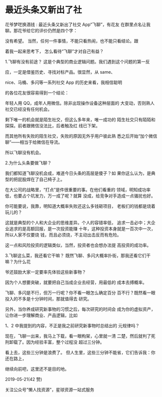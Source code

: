 # 最近头条又新出了社

花爷梦呓换酒钱 : 最近头条又新出了社交 App“飞聊”，有花友 在群里点名让我聊。那花爷给它的评价仍然是四个字：

没有希望。 当然，任何一件事情，不能只看热闹，也不能只看结论。跟

着我一起来思考下， 怎么看待“飞聊”才对自己有益？

1.飞聊有没有前途？ 这是个典型的商业逻辑问题。我们遇到这个问题的第一反

应，一定是借鉴历史、寻找对标产品。很显然，从 same、

nice、马桶、多闪等一系列社交 App 的历史来看，我相信聪明

的各位花友很容易得到一个结论：

年轻人用 QQ，成年人用微信。除非出现操作设备这种层面的 大变动，否则熟人社交已经没有任何机会。

剩下唯一的机会就是陌生社交，但这么多年来，唯一成功的 陌生社交只有陌陌和探探。前者跟微信没法比，后者触及红 线已下架。

而其他所有失败的陌生社交，失败的原因无外乎用户彼此熟 悉之后开始“加个微信聊”——相当于给微信在导流。

所以飞聊没有机会。

2.为什么头条要做飞聊？

我们都知道飞聊没机会成，难道今日头条的高层是傻子？如 果你这么认为，是典型的把屁股焊在了自己椅子上。

在大公司的战略里，“打点”是件很重要的事。在他们看重的 领域，明知成功率低，也要占个坑发力，万一成了呢？就算 没成，给竞争对手造成一点骚扰也好。

你可能要说，我靠，明知道大概率失败还这么多钱砸项目， 老板们的钱都是烧着玩儿的？

这就是典型的个人和大企业的思维差异。个人的容错率低， 追求一击必中；大企业追求的是高额回报，是一次投资能赚 十年，这种投资本身就是一百次中一次，所以人家不仅要烧 钱，而且必须烧，不主动出击反而有危险。

这一点和风险投资的逻辑类似，当然，投资者也会想办法提 高投资的成功率。

3.飞聊这么菜，我还看它干嘛？ 既然飞聊、多闪大概率扑街，那我还看它们干嘛？为什么花

爷还鼓励大家一定要率先体验这些新事物？

因为个人想要突破，就要把自己当成企业去经营，用最低的 成本去搏概率。

飞聊、多闪是不行，但万一行呢？你不看一眼怎么确定百分 百不行？既然看一眼投入的不多是十分钟时间，那就值得去 研究。

另外，当你养成研究新事物的习惯之后，每次研究的时间会 成为你的虚拟资产，让你进一步理解商业、产品逻辑，比如

1、2 中我提到的内容，不正是我之前研究新事物时总结出的 元规律吗？

现在，飞聊一出来，我马上下载，看一眼构架，心里就一清 二楚，然后就判了死刑卸载了。因为经验丰富，整个过程没 超过三分钟。

看上去，这些三分钟是浪费了。 但人生里，这些三分钟不能省，它们告诉我：你还在路上，

继续向前吧，这里还不是目的地。

2019-05-21(42 赞)

关注公众号"懒人找资源"，星球资源一站式服务